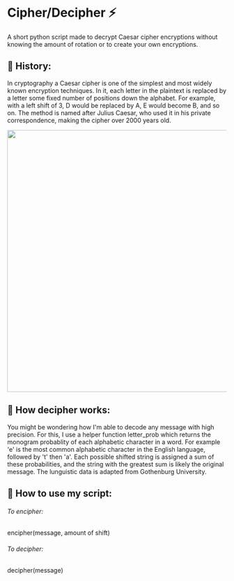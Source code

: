 Cipher/Decipher ⚡
=============
A short python script made to decrypt Caesar cipher encryptions without knowing the amount of rotation or to create your own encryptions.

## 📜 History:
In cryptography a Caesar cipher is one of the simplest and most widely known encryption techniques. In it, each letter in the plaintext is replaced by a letter some fixed number of positions down the alphabet. For example, with a left shift of 3, D would be replaced by A, E would become B, and so on. The method is named after Julius Caesar, who used it in his private correspondence, making the cipher over 2000 years old.

<img src="https://media.geeksforgeeks.org/wp-content/uploads/ceaserCipher.png" width="600">
  
 ## 🤖 How decipher works:
You might be wondering how I'm able to decode any message with high precision. For this, I use a helper function letter_prob which returns the monogram probablity of each alphabetic character in a word. For example 'e' is the most common alphabetic character in the English language, followed by 't' then 'a'. Each possible shifted string is assigned a sum of these probabilities, and the string with the greatest sum is likely the original message. The lunguistic data is adapted from Gothenburg University.

## 📒 How to use my script:
###### To encipher: 
encipher(message, amount of shift)
###### To decipher:
decipher(message)
